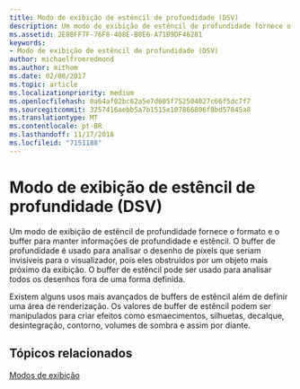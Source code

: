 ```yaml
---
title: Modo de exibição de estêncil de profundidade (DSV)
description: Um modo de exibição de estêncil de profundidade fornece o formato e o buffer para manter informações de profundidade e estêncil.
ms.assetid: 2E8BFF7F-76F8-408E-B8E6-A71B9DF46281
keywords:
- Modo de exibição de estêncil de profundidade (DSV)
author: michaelfromredmond
ms.author: mithom
ms.date: 02/08/2017
ms.topic: article
ms.localizationpriority: medium
ms.openlocfilehash: 0a64af02bc62a5e7d605f752504027c66f5dc7f7
ms.sourcegitcommit: 3257416aebb5a7b1515e107866806f8bd57845a8
ms.translationtype: MT
ms.contentlocale: pt-BR
ms.lasthandoff: 11/17/2018
ms.locfileid: "7151188"
---
```

# <a name="depth-stencil-view-dsv"></a>Modo de exibição de estêncil de profundidade (DSV)


Um modo de exibição de estêncil de profundidade fornece o formato e o buffer para manter informações de profundidade e estêncil. O buffer de profundidade é usado para analisar o desenho de pixels que seriam invisíveis para o visualizador, pois eles obstruídos por um objeto mais próximo da exibição. O buffer de estêncil pode ser usado para analisar todos os desenhos fora de uma forma definida.

Existem alguns usos mais avançados de buffers de estêncil além de definir uma área de renderização. Os valores de buffer de estêncil podem ser manipulados para criar efeitos como esmaecimentos, silhuetas, decalque, desintegração, contorno, volumes de sombra e assim por diante.

## <a name="span-idrelated-topicsspanrelated-topics"></a><span id="related-topics"></span>Tópicos relacionados


[Modos de exibição](views.md)

 

 




